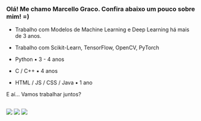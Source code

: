 ### Olá! Me chamo Marcello Graco. Confira abaixo um pouco sobre mim! =)

 - Trabalho com Modelos de Machine Learning e Deep Learning há mais de 3 anos.
 - Trabalho com Scikit-Learn, TensorFlow, OpenCV, PyTorch

 - Python ▪ 3 - 4 anos
 - C / C++ ▪ 4 anos 
 - HTML / JS / CSS / Java ▪ 1 ano

E aí... Vamos trabalhar juntos?
 ##

  <div>
  <a href="https://www.instagram.com/marcello.graco/" target="_blank"><img src="https://img.shields.io/badge/-Instagram-%23E4405F?style=for-the-badge&logo=instagram&logoColor=white" target="_blank"></a>
  <a href="https://www.linkedin.com/in/hi-its-marcello-graco/" target="_blank"><img src="https://img.shields.io/badge/-LinkedIn-%230077B5?style=for-the-badge&logo=linkedin&logoColor=white" target="_blank"></a> 
  <a href="https://wa.me/5521972542036" target="_blank"><img src="https://img.shields.io/badge/WhatsApp-25D366?style=for-the-badge&logo=whatsapp&logoColor=white" target="_blank"></a> 
    
  <div>
